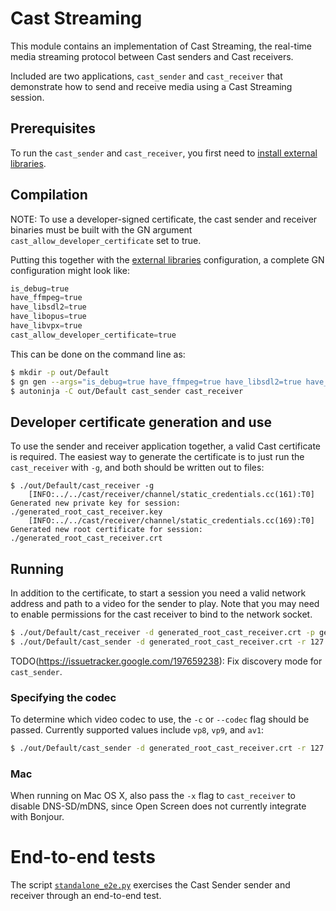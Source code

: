 # Cast Streaming

This module contains an implementation of Cast Streaming, the real-time media
streaming protocol between Cast senders and Cast receivers.

Included are two applications, `cast_sender` and `cast_receiver` that
demonstrate how to send and receive media using a Cast Streaming session.

## Prerequisites

To run the `cast_sender` and `cast_receiver`, you first need to [install
external libraries](external_libraries.md).

## Compilation
NOTE: To use a developer-signed certificate, the cast sender and receiver
binaries must be built with the GN argument `cast_allow_developer_certificate`
set to true.

Putting this together with the [
external libraries](external_libraries.md) configuration, a complete GN
configuration might look like:

```python
is_debug=true
have_ffmpeg=true
have_libsdl2=true
have_libopus=true
have_libvpx=true
cast_allow_developer_certificate=true
```

This can be done on the command line as:
```bash
$ mkdir -p out/Default
$ gn gen --args="is_debug=true have_ffmpeg=true have_libsdl2=true have_libopus=true have_libvpx=true cast_allow_developer_certificate=true" out/Default
$ autoninja -C out/Default cast_sender cast_receiver
```

## Developer certificate generation and use

To use the sender and receiver application together, a valid Cast certificate is
required. The easiest way to generate the certificate is to just run the
`cast_receiver` with `-g`, and both should be written out to files:

```
$ ./out/Default/cast_receiver -g
    [INFO:../../cast/receiver/channel/static_credentials.cc(161):T0] Generated new private key for session: ./generated_root_cast_receiver.key
    [INFO:../../cast/receiver/channel/static_credentials.cc(169):T0] Generated new root certificate for session: ./generated_root_cast_receiver.crt
```

## Running

In addition to the certificate, to start a session you need a valid network
address and path to a video for the sender to play. Note that you may need to
enable permissions for the cast receiver to bind to the network socket.

```bash
$ ./out/Default/cast_receiver -d generated_root_cast_receiver.crt -p generated_root_cast_receiver.key lo0
$ ./out/Default/cast_sender -d generated_root_cast_receiver.crt -r 127.0.0.1 ~/video-1080-mp4.mp4
```

TODO(https://issuetracker.google.com/197659238): Fix discovery mode for `cast_sender`.

### Specifying the codec

To determine which video codec to use, the `-c` or `--codec` flag should be
passed. Currently supported values include `vp8`, `vp9`, and `av1`:

```bash
$ ./out/Default/cast_sender -d generated_root_cast_receiver.crt -r 127.0.0.1 -c av1 ~/video-1080-mp4.mp4
```

### Mac

When running on Mac OS X, also pass the `-x` flag to `cast_receiver` to disable
DNS-SD/mDNS, since Open Screen does not currently integrate with Bonjour.

# End-to-end tests

The script [`standalone_e2e.py`](../standalone_e2e.py) exercises the Cast Sender
sender and receiver through an end-to-end test.
